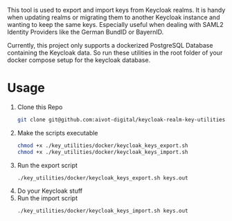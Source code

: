 This tool is used to export and import keys from Keycloak realms.
It is handy when updating realms or migrating them to another Keycloak instance and wanting to keep the same keys.
Especially useful when dealing with SAML2 Identity Providers like the German BundID or BayernID.

Currently, this project only supports a dockerized PostgreSQL Database containing the Keycloak data.
So run these utilities in the root folder of your docker compose setup for the keycloak database.

# Usage
1. Clone this Repo
   ```bash
   git clone git@github.com:aivot-digital/keycloak-realm-key-utilities.git key_utilities
   ```
2. Make the scripts executable
   ```bash
   chmod +x ./key_utilities/docker/keycloak_keys_export.sh
   chmod +x ./key_utilities/docker/keycloak_keys_import.sh
   ```
3. Run the export script
   ```bash
   ./key_utilities/docker/keycloak_keys_export.sh keys.out
   ```
4. Do your Keycloak stuff
5. Run the import script
   ```bash
   ./key_utilities/docker/keycloak_keys_import.sh keys.out
   ```
